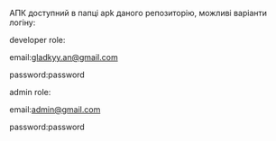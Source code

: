 АПК доступний в папці apk даного репозиторію, можливі варіанти логіну:

developer role:

email:gladkyy.an@gmail.com

password:password

admin role:

email:admin@gmail.com

password:password
